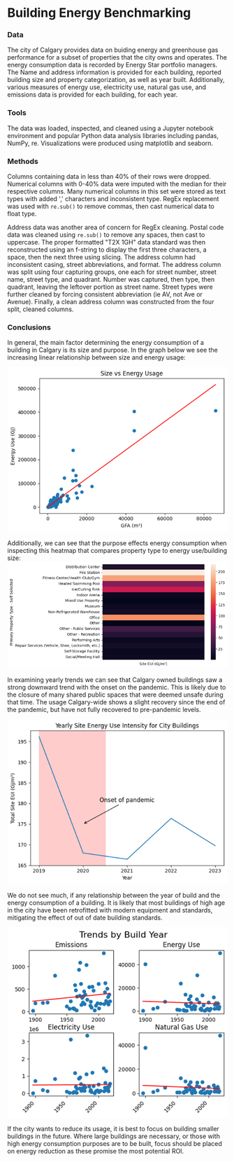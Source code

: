 # Building Energy Benchmarking

### Data 
The city of Calgary provides data on buiding energy and greenhouse gas performance for a subset of properties that the city owns and operates. The energy consumption data is recorded by Energy Star portfolio managers. The Name and address information is provided for each building, reported building size and property categorization, as well as year built. Additionally, various measures of energy use, electricity use, natural gas use, and emissions data is provided for each building, for each year.

### Tools
The data was loaded, inspected, and cleaned using a Jupyter notebook environment and popular Python data analysis libraries including pandas, NumPy, re. Visualizations were produced using matplotlib and seaborn. 

### Methods
Columns containing data in less than 40% of their rows were dropped. Numerical columns with 0-40% data were imputed with the median for their respective columns. Many numerical columns in this set were stored as text types with added ',' characters and inconsistent type. RegEx replacement was used with `re.sub()` to remove commas, then cast numerical data to float type.

Address data was another area of concern for RegEx cleaning. Postal code data was cleaned using `re.sub()` to remove any spaces, then cast to uppercase. The proper formatted "T2X 1GH" data standard was then reconstructed using an f-string to display the first three characters, a space, then the next three using slicing. The address column had inconsistent casing, street abbreviations, and format. The address column was split using four capturing groups, one each for street number, street name, street type, and quadrant. Number was captured, then type, then quadrant, leaving the leftover portion as street name. Street types were further cleaned by forcing consistent abbreviation (ie AV, not Ave or Avenue). Finally, a clean address column was constructed from the four split, cleaned columns. 

### Conclusions
In general, the main factor determining the energy consumption of a building in Calgary is its size and purpose. In the graph below we see the increasing linear relationship between size and energy usage:

![Building Size vs Energy Use plot](viz/size_vs_energyuse_plot.png)

Additionally, we can see that the purpose effects energy consumption when inspecting this heatmap that compares property type to energy use/building size:
![Property type vs Energy Use Intensity Heatmap](viz/type_eui_heatmap.png)

In examining yearly trends we can see that Calgary owned buildings saw a strong downward trend with the onset on the pandemic. This is likely due to the closure of many shared public spaces that were deemed unsafe during that time. The usage Calgary-wide shows a slight recovery since the end of the pandemic, but have not fully recovered to pre-pandemic levels.

![Usage by Year](viz/eui_year_plot.png)

We do not see much, if any relationship between the year of build and the energy consumption of a building. It is likely that most buildings of high age in the city have been retrofitted with modern equipment and standards, mitigating the effect of out of date building standards.

![Usage by Build Year](viz/build_year_trends.png)

If the city wants to reduce its usage, it is best to focus on building smaller buildings in the future. Where large buildings are necessary, or those with high energy consumption purposes are to be built, focus should be placed on energy reduction as these promise the most potential ROI.